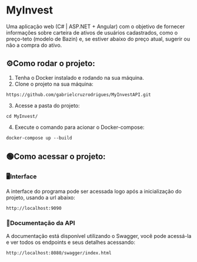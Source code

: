 # MyInvest
Uma aplicação web (C# | ASP.NET + Angular) com o objetivo de fornecer informações sobre carteira de ativos de usuários cadastrados, como o preço-teto (modelo de Bazin) e, se estiver abaixo do preço atual, sugerir ou não a compra do ativo.

## ⚙️Como rodar o projeto:
1. Tenha o Docker instalado e rodando na sua máquina.
2. Clone o projeto na sua máquina:
```
https://github.com/gabrielcruzrodrigues/MyInvestAPI.git
```
3. Acesse a pasta do projeto:
```
cd MyInvest/
```
4. Execute o comando para acionar o Docker-compose:
```
docker-compose up --build
```

## 🟢Como acessar o projeto:
### 🖥️Interface
A interface do programa pode ser acessada logo após a inicialização do projeto, usando a url abaixo:
```
http://localhost:9090
```

### 📓Documentação da API
A documentação está disponível utilizando o Swagger, você pode acessá-la e ver todos os endpoints e seus detalhes acessando:
```
http://localhost:8080/swagger/index.html
```
